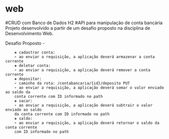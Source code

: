 # web
#CRUD com Banco de Dados H2
#API para manipulação de conta bancária
Projeto desenvolvido a partir de um desafio proposto na disciplina de Desenvolvimento Web. 

Desafio Proposto -

        ❖ cadastrar conta:
        ➢ ao enviar a requisição, a aplicação deverá armazenar a conta corrente
        ❖ deletar conta:
        ➢ ao enviar a requisição, a aplicação deverá remover a conta corrente
        ❖ depositar:
        ➢ caminho da rota: /contabancaria/{id}/deposito PUT
        ➢ ao enviar a requisição, a aplicação deverá somar o valor enviado ao saldo da
        conta corrente com ID informado no path
        ❖ sacar:
        ➢ ao enviar a requisição, a aplicação deverá subtrair o valor enviado ao saldo
        da conta corrente com ID informado no path
        ❖ saldo:
        ➢ ao enviar a requisição, a aplicação deverá retornar o saldo da conta corrente
        com ID informado no path
